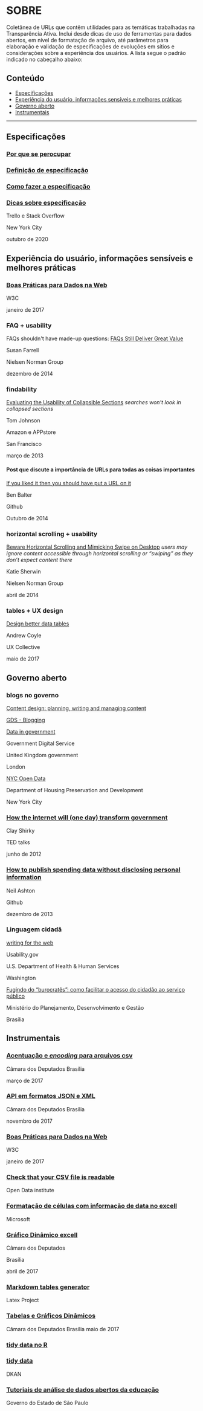 # SOBRE

Coletânea de URLs que contêm utilidades para as temáticas trabalhadas na Transparência Ativa.
Inclui desde dicas de uso de ferramentas para dados abertos, em nível de formatação de arquivo,
até parâmetros para elaboração e validação de especificações de evoluções em sítios e
considerações sobre a experiência dos usuários. A lista segue o padrão indicado no cabeçalho abaixo:

## Conteúdo

- [Especificações](#Especificações)
- [Experiência do usuário, informações sensíveis e melhores práticas](#Experiência-do-usuário-,-informações-sensíveis-e-melhores-práticas)
- [Governo aberto](#Governo-aberto)
- [Instrumentais](#Instrumentais)



---

## Especificações

### [Por que se perocupar](https://www.joelonsoftware.com/2000/10/02/painless-functional-specifications-part-1-why-bother/)

### [Definição de especificação](https://www.joelonsoftware.com/2000/10/03/painless-functional-specifications-part-2-whats-a-spec/)

### [Como fazer a especificação](https://www.joelonsoftware.com/2000/10/04/painless-functional-specifications-part-3-but-how/)

### [Dicas sobre especificação](https://www.joelonsoftware.com/2000/10/15/painless-functional-specifications-part-4-tips/)

Trello e Stack Overflow

New York City

outubro de 2020


## Experiência do usuário, informações sensíveis e melhores práticas

### [Boas Práticas para Dados na Web](https://w3c.br/traducoes/DWBP-pt-br/)

W3C

janeiro de 2017

### FAQ + usability
FAQs shouldn't have made-up questions: [FAQs Still Deliver Great Value](https://www.nngroup.com/articles/faqs-deliver-value/)

Susan Farrell

Nielsen Norman Group

dezembro de 2014

### findability
[Evaluating the Usability of Collapsible Sections](https://idratherbewriting.com/2013/03/25/evaluating-the-usability-of-collapsible-sections-or-jquerys-content-toggle/)
_searches won't look in collapsed sections_

Tom Johnson

Amazon e APPstore

San Francisco

março de 2013

#### Post que discute a importância de URLs para todas as coisas importantes
[If you liked it then you should have put a URL on it](https://ben.balter.com/2014/10/07/expose-process-through-urls/)

Ben Balter

Github

Outubro de 2014

### horizontal scrolling + usability
[Beware Horizontal Scrolling and Mimicking Swipe on Desktop](https://www.nngroup.com/articles/horizontal-scrolling/)
_users may ignore content accessible through horizontal scrolling or “swiping” as they don’t expect content there_

Katie Sherwin

Nielsen Norman Group

abril de 2014

### tables + UX design
[Design better data tables](https://uxdesign.cc/design-better-data-tables-4ecc99d23356)

Andrew Coyle

UX Collective

maio de 2017


## Governo aberto

### blogs no governo

[Content design: planning, writing and managing content](https://www.gov.uk/guidance/content-design/blogging)

[GDS - Blogging](https://gds.blog.gov.uk/tag/blogging/)

[Data in government](https://dataingovernment.blog.gov.uk/)

Government Digital Service

United Kingdom government

London

[NYC Open Data](https://opendata.cityofnewyork.us/blog/)

Department of Housing Preservation and Development

New York City 

### [How the internet will (one day) transform government](https://www.ted.com/talks/clay_shirky_how_the_internet_will_one_day_transform_government)
Clay Shirky

TED talks

junho de 2012

### [How to publish spending data without disclosing personal information](https://github.com/openspending/spending-data-handbook/blob/master/markdown/18-privacy-guide.md)

Neil Ashton

Github

dezembro de 2013

### Linguagem cidadã

[writing for the web](https://www.usability.gov/how-to-and-tools/methods/writing-for-the-web.html)

Usability.gov

U.S. Department of Health & Human Services

Washington

[Fugindo do “burocratês”: como facilitar o acesso do cidadão ao serviço público](http://www.gespublica.gov.br/sites/default/files/documentos/linguagem_cidada_-_versao_final_web.pdf#page=6)

Ministério do Planejamento, Desenvolvimento e Gestão

Brasília

## Instrumentais

### [Acentuação e _encoding_ para arquivos csv](https://dadosabertos.camara.leg.br/howtouse/2017-03-02-csv-corrigindo-acentuacao.html)
Câmara dos Deputados
Brasília

março de 2017

### [API em formatos JSON e XML](https://dadosabertos.camara.leg.br/howtouse/2017-05-16-js-resultados-paginados.html)
Câmara dos Deputados
Brasília

novembro de 2017

### [Boas Práticas para Dados na Web](https://w3c.br/traducoes/DWBP-pt-br/)
W3C

janeiro de 2017

### [Check that your CSV file is readable](https://csvlint.io/)
Open Data institute

### [Formatação de células com informação de data no excell](https://support.office.com/en-us/article/Stop-automatically-changing-numbers-to-dates-452bd2db-cc96-47d1-81e4-72cec11c4ed8)
Microsoft

### [Gráfico Dinâmico excell](https://dadosabertos.camara.leg.br/howtouse/2017-04-06-msexcel-grafico-dinamico-despesas.html)

Câmara dos Deputados

Brasília

abril de 2017

### [Markdown tables generator](https://www.tablesgenerator.com/markdown_tables)
Latex Project

### [Tabelas e Gráficos Dinâmicos](https://dadosabertos.camara.leg.br/howtouse/2017-04-19-oocalc-grafico-dinamico-despesas.html)
Câmara dos Deputados
Brasília
maio de 2017

### [tidy data no R](https://cran.r-project.org/web/packages/tidyr/vignettes/tidy-data.html)

### [tidy data](https://dkan.readthedocs.io/en/latest/community/opendatastandards.html)
DKAN

### [Tutoriais de análise de dados abertos da educação](https://dados.educacao.sp.gov.br/aprenda)
Governo do Estado de São Paulo


